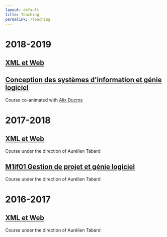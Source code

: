 ```yaml
---
layout: default
title: Teaching
permalink: /teaching
---
```

# 2018-2019

## [XML et Web](https://valentin.lachand.net/teaching/2019/cci-xml-web-2019)

## [Conception des systèmes d'information et génie logiciel](https://valentin.lachand.net/teaching/2018/cci-uml-2018)
Course co-animated with [Alix Ducros](https://krlx.fr)

# 2017-2018

## [XML et Web](http://tabard.fr/cours/2018/xmlweb)
Course under the direction of Aurélien Tabard

## [M1if01 Gestion de projet et génie logiciel](http://tabard.fr/cours/2017/mif01/)
Course under the direction of Aurélien Tabard

# 2016-2017

## [XML et Web](http://tabard.fr/cours/2018/xmlweb)
Course under the direction of Aurélien Tabard

